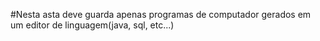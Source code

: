 #Nesta asta deve guarda apenas programas de computador gerados em um editor de linguagem(java, sql, etc...)